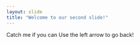 ```yaml
---
layout: slide
title: "Welcome to our second slide!"
---
```

Catch me if you can
Use the left arrow to go back!
